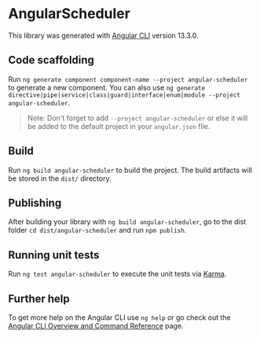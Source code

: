 # AngularScheduler

This library was generated with [Angular CLI](https://github.com/angular/angular-cli) version 13.3.0.

## Code scaffolding

Run `ng generate component component-name --project angular-scheduler` to generate a new component. You can also use `ng generate directive|pipe|service|class|guard|interface|enum|module --project angular-scheduler`.
> Note: Don't forget to add `--project angular-scheduler` or else it will be added to the default project in your `angular.json` file. 

## Build

Run `ng build angular-scheduler` to build the project. The build artifacts will be stored in the `dist/` directory.

## Publishing

After building your library with `ng build angular-scheduler`, go to the dist folder `cd dist/angular-scheduler` and run `npm publish`.

## Running unit tests

Run `ng test angular-scheduler` to execute the unit tests via [Karma](https://karma-runner.github.io).

## Further help

To get more help on the Angular CLI use `ng help` or go check out the [Angular CLI Overview and Command Reference](https://angular.io/cli) page.
